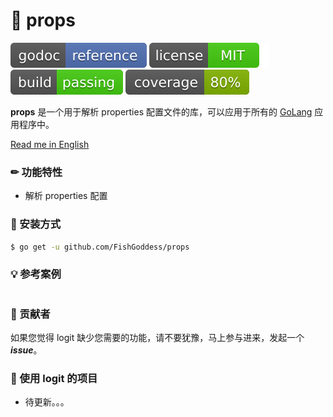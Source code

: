 # 📜 props

[![Go Doc](_icons/godoc.svg)](https://pkg.go.dev/github.com/FishGoddess/props)
[![License](_icons/license.svg)](https://opensource.org/licenses/MIT)
[![License](_icons/build.svg)](_icons/build.svg)
[![License](_icons/coverage.svg)](_icons/coverage.svg)

**props** 是一个用于解析 properties 配置文件的库，可以应用于所有的 [GoLang](https://golang.org) 应用程序中。

[Read me in English](./README.en.md)

### ✏ 功能特性

* 解析 properties 配置

### 🔨 安装方式

```bash
$ go get -u github.com/FishGoddess/props
```

### 💡 参考案例

```go

```

### 👀 贡献者

如果您觉得 logit 缺少您需要的功能，请不要犹豫，马上参与进来，发起一个 _**issue**_。

### 🎁 使用 logit 的项目

* 待更新。。。